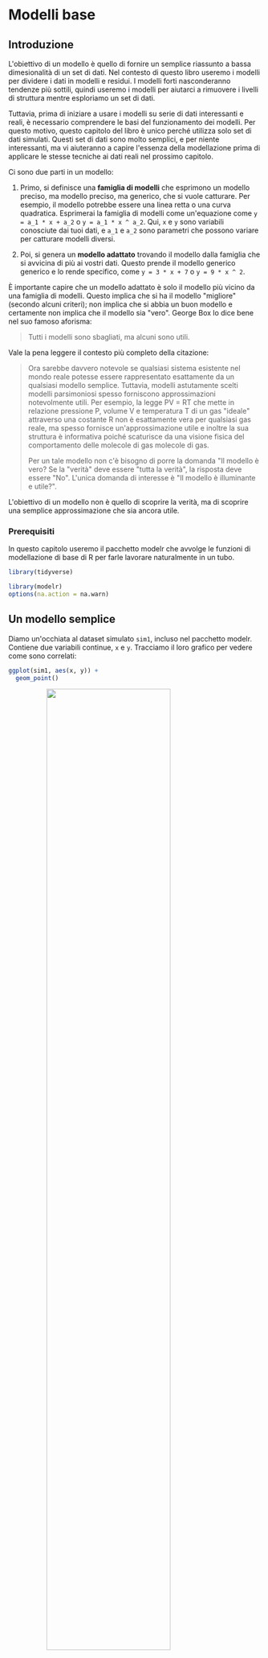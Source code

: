 # Modelli base

## Introduzione

L'obiettivo di un modello è quello di fornire un semplice riassunto a bassa dimesionalità di un set di dati. Nel contesto di questo libro useremo i modelli per dividere i dati in modelli e residui. I modelli forti nasconderanno tendenze più sottili, quindi useremo i modelli per aiutarci a rimuovere i livelli di struttura mentre esploriamo un set di dati.

Tuttavia, prima di iniziare a usare i modelli su serie di dati interessanti e reali, è necessario comprendere le basi del funzionamento dei modelli. Per questo motivo, questo capitolo del libro è unico perché utilizza solo set di dati simulati. Questi set di dati sono molto semplici, e per niente interessanti, ma vi aiuteranno a capire l'essenza della modellazione prima di applicare le stesse tecniche ai dati reali nel prossimo capitolo.

Ci sono due parti in un modello:

1.  Primo, si definisce una __famiglia di modelli__ che esprimono un modello preciso, ma 
    modello preciso, ma generico, che si vuole catturare. Per esempio, il modello 
    potrebbe essere una linea retta o una curva quadratica. Esprimerai
    la famiglia di modelli come un'equazione come `y = a_1 * x + a_2` o 
    `y = a_1 * x ^ a_2`. Qui, `x` e `y` sono variabili conosciute dai tuoi
    dati, e `a_1` e `a_2` sono parametri che possono variare per catturare 
    modelli diversi.

1.  Poi, si genera un __modello adattato__ trovando il modello dalla 
    famiglia che si avvicina di più ai vostri dati. Questo prende il modello generico 
    generico e lo rende specifico, come `y = 3 * x + 7` o `y = 9 * x ^ 2`.

È importante capire che un modello adattato è solo il modello più vicino da una famiglia di modelli. Questo implica che si ha il modello "migliore" (secondo alcuni criteri); non implica che si abbia un buon modello e certamente non implica che il modello sia "vero". George Box lo dice bene nel suo famoso aforisma:

> Tutti i modelli sono sbagliati, ma alcuni sono utili.

Vale la pena leggere il contesto più completo della citazione:

> Ora sarebbe davvero notevole se qualsiasi sistema esistente nel mondo reale 
> potesse essere rappresentato esattamente da un qualsiasi modello semplice. Tuttavia, modelli astutamente scelti 
> modelli parsimoniosi spesso forniscono approssimazioni notevolmente utili. Per 
> esempio, la legge PV = RT che mette in relazione pressione P, volume V e temperatura T di 
> un gas "ideale" attraverso una costante R non è esattamente vera per qualsiasi gas reale, ma 
> spesso fornisce un'approssimazione utile e inoltre la sua struttura è 
> informativa poiché scaturisce da una visione fisica del comportamento delle molecole di gas 
> molecole di gas.
> 
> Per un tale modello non c'è bisogno di porre la domanda "Il modello è vero? 
> Se la "verità" deve essere "tutta la verità", la risposta deve essere "No". L'unica 
> domanda di interesse è "Il modello è illuminante e utile?".

L'obiettivo di un modello non è quello di scoprire la verità, ma di scoprire una semplice approssimazione che sia ancora utile. 

### Prerequisiti

In questo capitolo useremo il pacchetto modelr che avvolge le funzioni di modellazione di base di R per farle lavorare naturalmente in un tubo.


```r
library(tidyverse)

library(modelr)
options(na.action = na.warn)
```

## Un modello semplice

Diamo un'occhiata al dataset simulato `sim1`, incluso nel pacchetto modelr. Contiene due variabili continue, `x` e `y`. Tracciamo il loro grafico per vedere come sono correlati:


```r
ggplot(sim1, aes(x, y)) + 
  geom_point()
```

<img src="model-basics_files/figure-html/unnamed-chunk-1-1.png" width="70%" style="display: block; margin: auto;" />

Si può vedere un forte modello nei dati. Usiamo un modello per catturare quel modello e renderlo esplicito. È nostro compito fornire la forma base del modello. In questo caso, la relazione sembra lineare, cioè `y = a_0 + a_1 * x`.  Cominciamo a farci un'idea di come sono i modelli di questa famiglia generandone alcuni a caso e sovrapponendoli ai dati. Per questo semplice caso, possiamo usare `geom_abline()` che prende una pendenza e un'intercetta come parametri. Più avanti impareremo tecniche più generali che funzionano con qualsiasi modello.


```r
models <- tibble(
  a1 = runif(250, -20, 40),
  a2 = runif(250, -5, 5)
)

ggplot(sim1, aes(x, y)) + 
  geom_abline(aes(intercept = a1, slope = a2), data = models, alpha = 1/4) +
  geom_point() 
```

<img src="model-basics_files/figure-html/unnamed-chunk-2-1.png" width="70%" style="display: block; margin: auto;" />

Ci sono 250 modelli su questo grafico, ma molti sono davvero pessimi! Dobbiamo trovare i buoni modelli rendendo precisa la nostra intuizione che un buon modello è "vicino" ai dati. Abbiamo bisogno di un modo per quantificare la distanza tra i dati e un modello. Poi possiamo adattare il modello trovando il valore di `a_0` e `a_1` che genera il modello con la minore distanza dai dati.

Un facile punto di partenza è trovare la distanza verticale tra ogni punto e il modello, come nel seguente diagramma. (Nota che ho spostato leggermente i valori x in modo che tu possa vedere le singole distanze).

<img src="model-basics_files/figure-html/unnamed-chunk-3-1.png" width="70%" style="display: block; margin: auto;" />

Questa distanza è semplicemente la differenza tra il valore y dato dal modello (la __predizione__) e il valore y reale nei dati (la __risposta__).

Per calcolare questa distanza, prima trasformiamo la nostra famiglia di modelli in una funzione R. Questa prende i parametri del modello e i dati come input, e dà come output i valori predetti dal modello:


```r
model1 <- function(a, data) {
  a[1] + data$x * a[2]
}
model1(c(7, 1.5), sim1)
#>  [1]  8.5  8.5  8.5 10.0 10.0 10.0 11.5 11.5 11.5 13.0 13.0 13.0 14.5 14.5 14.5
#> [16] 16.0 16.0 16.0 17.5 17.5 17.5 19.0 19.0 19.0 20.5 20.5 20.5 22.0 22.0 22.0
```

Poi, abbiamo bisogno di un modo per calcolare una distanza complessiva tra i valori previsti e quelli reali. In altre parole, il grafico sopra mostra 30 distanze: come facciamo a farle collassare in un singolo numero?

Un modo comune per farlo in statistica è usare la "deviazione media della radice quadrata". Si calcola la differenza tra il reale e il previsto, si eleva al quadrato, si fa la media e si prende la radice quadrata. Questa distanza ha un sacco di interessanti proprietà matematiche, di cui non parleremo qui. Dovrete fidarvi della mia parola!


```r
measure_distance <- function(mod, data) {
  diff <- data$y - model1(mod, data)
  sqrt(mean(diff ^ 2))
}
measure_distance(c(7, 1.5), sim1)
#> [1] 2.665212
```

Ora possiamo usare purrr per calcolare la distanza per tutti i modelli definiti sopra. Abbiamo bisogno di una funzione di aiuto perché la nostra funzione di distanza si aspetta il modello come un vettore numerico di lunghezza 2.


```r
sim1_dist <- function(a1, a2) {
  measure_distance(c(a1, a2), sim1)
}

models <- models %>% 
  mutate(dist = purrr::map2_dbl(a1, a2, sim1_dist))
models
#> # A tibble: 250 × 3
#>       a1      a2  dist
#>    <dbl>   <dbl> <dbl>
#> 1 -15.2   0.0889  30.8
#> 2  30.1  -0.827   13.2
#> 3  16.0   2.27    13.2
#> 4 -10.6   1.38    18.7
#> 5 -19.6  -1.04    41.8
#> 6   7.98  4.59    19.3
#> # … with 244 more rows
```

Poi, sovrapponiamo i 10 migliori modelli ai dati. Ho colorato i modelli per `-dist`: questo è un modo semplice per assicurarsi che i modelli migliori (cioè quelli con la distanza minore) abbiano i colori più brillanti.


```r
ggplot(sim1, aes(x, y)) + 
  geom_point(size = 2, colour = "grey30") + 
  geom_abline(
    aes(intercept = a1, slope = a2, colour = -dist), 
    data = filter(models, rank(dist) <= 10)
  )
```

<img src="model-basics_files/figure-html/unnamed-chunk-7-1.png" width="70%" style="display: block; margin: auto;" />

Possiamo anche pensare a questi modelli come a delle osservazioni, e visualizzarli con uno scatterplot di `a1` vs `a2`, sempre colorato da `-dist`. Non possiamo più vedere direttamente come il modello si confronta con i dati, ma possiamo vedere molti modelli contemporaneamente. Di nuovo, ho evidenziato i 10 modelli migliori, questa volta disegnando dei cerchi rossi sotto di essi.


```r
ggplot(models, aes(a1, a2)) +
  geom_point(data = filter(models, rank(dist) <= 10), size = 4, colour = "red") +
  geom_point(aes(colour = -dist))
```

<img src="model-basics_files/figure-html/unnamed-chunk-8-1.png" width="70%" style="display: block; margin: auto;" />

Invece di provare molti modelli casuali, potremmo essere più sistematici e generare una griglia di punti uniformemente distanziati (questa è chiamata ricerca a griglia). Ho scelto i parametri della griglia in modo approssimativo guardando dove si trovavano i migliori modelli nel grafico sopra.


```r
grid <- expand.grid(
  a1 = seq(-5, 20, length = 25),
  a2 = seq(1, 3, length = 25)
  ) %>% 
  mutate(dist = purrr::map2_dbl(a1, a2, sim1_dist))

grid %>% 
  ggplot(aes(a1, a2)) +
  geom_point(data = filter(grid, rank(dist) <= 10), size = 4, colour = "red") +
  geom_point(aes(colour = -dist)) 
```

<img src="model-basics_files/figure-html/unnamed-chunk-9-1.png" width="70%" style="display: block; margin: auto;" />

Quando si sovrappongono i migliori 10 modelli ai dati originali, tutti sembrano abbastanza buoni:


```r
ggplot(sim1, aes(x, y)) + 
  geom_point(size = 2, colour = "grey30") + 
  geom_abline(
    aes(intercept = a1, slope = a2, colour = -dist), 
    data = filter(grid, rank(dist) <= 10)
  )
```

<img src="model-basics_files/figure-html/unnamed-chunk-10-1.png" width="70%" style="display: block; margin: auto;" />

Si potrebbe immaginare di rendere iterativamente la griglia sempre più fine fino a restringere il modello migliore. Ma c'è un modo migliore per affrontare questo problema: uno strumento di minimizzazione numerica chiamato ricerca Newton-Raphson. L'intuizione di Newton-Raphson è piuttosto semplice: si sceglie un punto di partenza e si cerca il pendio più ripido. Poi si scia giù per quel pendio un po', e poi si ripete ancora e ancora, finché non si può scendere più in basso. In R, possiamo farlo con `optim()`:


```r
best <- optim(c(0, 0), measure_distance, data = sim1)
best$par
#> [1] 4.222248 2.051204

ggplot(sim1, aes(x, y)) + 
  geom_point(size = 2, colour = "grey30") + 
  geom_abline(intercept = best$par[1], slope = best$par[2])
```

<img src="model-basics_files/figure-html/unnamed-chunk-11-1.png" width="70%" style="display: block; margin: auto;" />

Non preoccupatevi troppo dei dettagli di come funziona `optim()`. È l'intuizione che è importante qui. Se avete una funzione che definisce la distanza tra un modello e un set di dati, un algoritmo che può minimizzare tale distanza modificando i parametri del modello, potete trovare il modello migliore. La cosa bella di questo approccio è che funzionerà per qualsiasi famiglia di modelli per cui è possibile scrivere un'equazione.

C'è un altro approccio che possiamo usare per questo modello, perché è un caso speciale di una famiglia più ampia: i modelli lineari. Un modello lineare ha la forma generale `y = a_1 + a_2 * x_1 + a_3 * x_2 + ... + a_n * x_(n - 1)`. Quindi questo semplice modello è equivalente a un modello lineare generale dove n è 2 e `x_1` è `x`. R ha uno strumento specificamente progettato per l'adattamento di modelli lineari chiamato `lm()`. `lm()` ha un modo speciale per specificare la famiglia di modelli: le formule. Le formule assomigliano a `y ~ x`, che `lm()` tradurrà in una funzione come `y = a_1 + a_2 * x`. Possiamo adattare il modello e guardare l'output:


```r
sim1_mod <- lm(y ~ x, data = sim1)
coef(sim1_mod)
#> (Intercept)           x 
#>    4.220822    2.051533
```

Questi sono esattamente gli stessi valori che abbiamo ottenuto con `optim()`! Dietro le quinte `lm()` non usa `optim()` ma sfrutta invece la struttura matematica dei modelli lineari. Usando alcune connessioni tra geometria, calcolo e algebra lineare, `lm()` trova effettivamente il modello più vicino in un solo passo, usando un algoritmo sofisticato. Questo approccio è più veloce e garantisce che ci sia un minimo globale.

### Esercizi

1.  Uno svantaggio del modello lineare è che è sensibile a valori insoliti perché la distanza incorpora un termine quadratico. Adattate un modello lineare ai dati simulati qui sotto e visualizzate i risultati. Esegui un paio di volte per generare diversi set di dati simulati. Cosa notate del modello?
    
    
    ```r
    sim1a <- tibble(
      x = rep(1:10, each = 3),
      y = x * 1.5 + 6 + rt(length(x), df = 2)
    )
    ```

1.  Un modo per rendere i modelli lineari più robusti è usare una misura di distanza diversa. Per esempio, invece della distanza radice-media quadrata, si potrebbe usare la distanza media-assoluta:
    
    
    ```r
    measure_distance <- function(mod, data) {
      diff <- data$y - model1(mod, data)
      mean(abs(diff))
    }
    ```
    
    Usate `optim()` per adattare questo modello ai dati simulati sopra e confrontatelo con il modello lineare.

1.  Una sfida nell'eseguire l'ottimizzazione numerica è che è garantito di trovare solo un ottimo locale. Qual è il problema dell'ottimizzazione di un modello a tre parametri come questo?
    
    
    ```r
    model1 <- function(a, data) {
      a[1] + data$x * a[2] + a[3]
    }
    ```

## Visualizzare i modelli

Per modelli semplici, come quello di cui sopra, è possibile capire quale modello cattura studiando attentamente la famiglia del modello e i coefficienti montati. E se si segue un corso di statistica sulla modellizzazione, è probabile che si passi molto tempo a fare proprio questo. Qui, tuttavia, prenderemo una strada diversa. Ci concentreremo sulla comprensione di un modello guardando le sue previsioni. Questo ha un grande vantaggio: ogni tipo di modello predittivo fa delle previsioni (altrimenti a cosa servirebbe?) quindi possiamo usare lo stesso set di tecniche per capire qualsiasi tipo di modello predittivo.

È anche utile vedere ciò che il modello non cattura, i cosiddetti residui che rimangono dopo aver sottratto le previsioni dai dati. I residui sono potenti perché ci permettono di usare i modelli per rimuovere i modelli eclatanti in modo da poter studiare le tendenze più sottili che rimangono.

### Previsioni

Per visualizzare le previsioni di un modello, iniziamo generando una griglia di valori uniformemente distanziati che copra la regione in cui si trovano i nostri dati. Il modo più semplice per farlo è usare `modelr::data_grid()`. Il suo primo argomento è un frame di dati, e per ogni argomento successivo trova le variabili uniche e poi genera tutte le combinazioni:


```r
grid <- sim1 %>% 
  data_grid(x) 
grid
#> # A tibble: 10 × 1
#>       x
#>   <int>
#> 1     1
#> 2     2
#> 3     3
#> 4     4
#> 5     5
#> 6     6
#> # … with 4 more rows
```

(Questo diventerà più interessante quando inizieremo ad aggiungere più variabili al nostro modello).

Poi aggiungiamo le predizioni. Useremo `modelr::add_predictions()` che prende un data frame e un modello. Aggiunge le predizioni dal modello ad una nuova colonna nel data frame:


```r
grid <- grid %>% 
  add_predictions(sim1_mod) 
grid
#> # A tibble: 10 × 2
#>       x  pred
#>   <int> <dbl>
#> 1     1  6.27
#> 2     2  8.32
#> 3     3 10.4 
#> 4     4 12.4 
#> 5     5 14.5 
#> 6     6 16.5 
#> # … with 4 more rows
```

(Potete anche usare questa funzione per aggiungere previsioni al vostro set di dati originale).

Poi, tracciamo le previsioni. Potreste chiedervi tutto questo lavoro extra rispetto al semplice utilizzo di `geom_abline()`. Ma il vantaggio di questo approccio è che funzionerà con _qualsiasi_ modello in R, dal più semplice al più complesso. Siete limitati solo dalle vostre capacità di visualizzazione. Per altre idee su come visualizzare tipi di modelli più complessi, potreste provare <http://vita.had.co.nz/papers/model-vis.html>.


```r
ggplot(sim1, aes(x)) +
  geom_point(aes(y = y)) +
  geom_line(aes(y = pred), data = grid, colour = "red", size = 1)
#> Warning: Using `size` aesthetic for lines was deprecated in ggplot2 3.4.0.
#> ℹ Please use `linewidth` instead.
```

<img src="model-basics_files/figure-html/unnamed-chunk-18-1.png" width="70%" style="display: block; margin: auto;" />

### Residui

Il rovescio della medaglia delle previsioni sono i __residui__. Le previsioni ti dicono il modello che il modello ha catturato, e i residui ti dicono cosa il modello ha mancato. I residui sono solo le distanze tra i valori osservati e quelli previsti che abbiamo calcolato sopra.

Aggiungiamo i residui ai dati con `add_residuals()`, che funziona come `add_predictions()`. Si noti, tuttavia, che usiamo il dataset originale, non una griglia costruita. Questo perché per calcolare i residui abbiamo bisogno dei valori reali di y.


```r
sim1 <- sim1 %>% 
  add_residuals(sim1_mod)
sim1
#> # A tibble: 30 × 3
#>       x     y  resid
#>   <int> <dbl>  <dbl>
#> 1     1  4.20 -2.07 
#> 2     1  7.51  1.24 
#> 3     1  2.13 -4.15 
#> 4     2  8.99  0.665
#> 5     2 10.2   1.92 
#> 6     2 11.3   2.97 
#> # … with 24 more rows
```

Ci sono alcuni modi diversi per capire cosa ci dicono i residui sul modello. Un modo è semplicemente disegnare un poligono di frequenza per aiutarci a capire la diffusione dei residui:


```r
ggplot(sim1, aes(resid)) + 
  geom_freqpoly(binwidth = 0.5)
```

<img src="model-basics_files/figure-html/unnamed-chunk-20-1.png" width="70%" style="display: block; margin: auto;" />

Questo vi aiuta a calibrare la qualità del modello: quanto sono lontane le previsioni dai valori osservati?  Notate che la media del residuo sarà sempre 0.

Spesso vorrete ricreare dei grafici usando i residui invece del predittore originale. Vedrete molto di questo nel prossimo capitolo.


```r
ggplot(sim1, aes(x, resid)) + 
  geom_ref_line(h = 0) +
  geom_point() 
```

<img src="model-basics_files/figure-html/unnamed-chunk-21-1.png" width="70%" style="display: block; margin: auto;" />

Questo sembra un rumore casuale, suggerendo che il nostro modello ha fatto un buon lavoro nel catturare i modelli nel set di dati.

### Esercizi

1.  Invece di usare `lm()` per adattare una linea retta, potete usare `loess()`
    per adattare una curva liscia. 2. Ripetete il processo di adattamento del modello, 
    generazione della griglia, previsioni e visualizzazione su `sim1` usando 
    `loess()` invece di `lm()`. Come si confronta il risultato con 
    `geom_smooth()`?
    
1.  `add_predictions()`è abbinato a `gather_predictions()` e 
    `spread_predictions()`. Come differiscono queste tre funzioni?
    
1.  Cosa fa `geom_ref_line()`? Da quale pacchetto proviene?
    Perché la visualizzazione di una linea di riferimento nei grafici che mostrano i residui è
    utile e importante?
    
1.  Perché potreste voler guardare un poligono di frequenza dei residui assoluti?
    2. Quali sono i pro e i contro rispetto al guardare i residui grezzi?

## Formule e famiglie di modelli

Avete già visto le formule quando usate `facet_wrap()` e `facet_grid()`. In R, le formule forniscono un modo generale per ottenere un "comportamento speciale". Piuttosto che valutare subito i valori delle variabili, li catturano in modo che possano essere interpretati dalla funzione.

La maggior parte delle funzioni di modellazione in R usa una conversione standard da formule a funzioni. Avete già visto una semplice conversione: `y ~ x` viene tradotto in `y = a_1 + a_2 * x`.  Se volete vedere cosa fa effettivamente R, potete usare la funzione `model_matrix()`. Prende un data frame e una formula e restituisce una tibla che definisce l'equazione del modello: ogni colonna nell'output è associata a un coefficiente nel modello, la funzione è sempre `y = a_1 * out1 + a_2 * out_2`. Per il caso più semplice di `y ~ x1` questo ci mostra qualcosa di interessante:


```r
df <- tribble(
  ~y, ~x1, ~x2,
  4, 2, 5,
  5, 1, 6
)
model_matrix(df, y ~ x1)
#> # A tibble: 2 × 2
#>   `(Intercept)`    x1
#>           <dbl> <dbl>
#> 1             1     2
#> 2             1     1
```

Il modo in cui R aggiunge l'intercetta al modello è semplicemente avere una colonna piena di uno.  Per impostazione predefinita, R aggiungerà sempre questa colonna. Se non volete, dovete eliminarla esplicitamente con `-1`:


```r
model_matrix(df, y ~ x1 - 1)
#> # A tibble: 2 × 1
#>      x1
#>   <dbl>
#> 1     2
#> 2     1
```

La matrice del modello cresce in modo non sorprendente quando si aggiungono più variabili al modello:


```r
model_matrix(df, y ~ x1 + x2)
#> # A tibble: 2 × 3
#>   `(Intercept)`    x1    x2
#>           <dbl> <dbl> <dbl>
#> 1             1     2     5
#> 2             1     1     6
```

Questa notazione della formula è talvolta chiamata "notazione Wilkinson-Rogers", ed è stata inizialmente descritta in _Symbolic Description of Factorial Models for Analysis of Variance_, di G. N. Wilkinson e C. E. Rogers <https://www.jstor.org/stable/2346786>. Vale la pena scavare e leggere l'articolo originale se volete capire tutti i dettagli dell'algebra di modellazione.

Le sezioni seguenti spiegano come funziona questa notazione della formula per le variabili categoriche, le interazioni e la trasformazione.

### Variabili categoriche

Generare una funzione da una formula è semplice quando il predittore è continuo, ma le cose diventano un po' più complicate quando il predittore è categorico. Immaginate di avere una formula come `y ~ sex`, dove sex potrebbe essere maschio o femmina. Non ha senso convertirla in una formula come `y = x_0 + x_1 * sex` perché `sex` non è un numero - non si può moltiplicare! Invece quello che R fa è convertirlo in `y = x_0 + x_1 * sex_male` dove `sex_male` è uno se `sex` è maschio e zero altrimenti:


```r
df <- tribble(
  ~ sex, ~ response,
  "male", 1,
  "female", 2,
  "male", 1
)
model_matrix(df, response ~ sex)
#> # A tibble: 3 × 2
#>   `(Intercept)` sexmale
#>           <dbl>   <dbl>
#> 1             1       1
#> 2             1       0
#> 3             1       1
```

Potresti chiederti perché R non crea anche una colonna `sexfemale`. Il problema è che creerebbe una colonna che è perfettamente prevedibile in base alle altre colonne (cioè `sexfemale = 1 - sexmale`). Sfortunatamente i dettagli esatti del perché questo è un problema vanno oltre lo scopo di questo libro, ma fondamentalmente crea una famiglia di modelli che è troppo flessibile, e avrà infiniti modelli che sono ugualmente vicini ai dati.

Fortunatamente, però, se ci si concentra sulla visualizzazione delle previsioni non è necessario preoccuparsi della parametrizzazione esatta. Guardiamo alcuni dati e modelli per renderlo concreto. Ecco il dataset `sim2` di modelr:


```r
ggplot(sim2) + 
  geom_point(aes(x, y))
```

<img src="model-basics_files/figure-html/unnamed-chunk-26-1.png" width="70%" style="display: block; margin: auto;" />

Possiamo adattarvi un modello e generare delle previsioni:


```r
mod2 <- lm(y ~ x, data = sim2)

grid <- sim2 %>% 
  data_grid(x) %>% 
  add_predictions(mod2)
grid
#> # A tibble: 4 × 2
#>   x      pred
#>   <chr> <dbl>
#> 1 a      1.15
#> 2 b      8.12
#> 3 c      6.13
#> 4 d      1.91
```

In effetti, un modello con un `x` categorico predirà il valore medio per ogni categoria. (Perché? Perché la media minimizza la distanza radice-media-quadrata.) Questo è facile da vedere se sovrapponiamo le previsioni ai dati originali:


```r
ggplot(sim2, aes(x)) + 
  geom_point(aes(y = y)) +
  geom_point(data = grid, aes(y = pred), colour = "red", size = 4)
```

<img src="model-basics_files/figure-html/unnamed-chunk-28-1.png" width="70%" style="display: block; margin: auto;" />

Non puoi fare previsioni su livelli che non hai osservato. A volte lo si fa per caso, quindi è bene riconoscere questo messaggio di errore:


```r
tibble(x = "e") %>% 
  add_predictions(mod2)
#> Error in model.frame.default(Terms, newdata, na.action = na.action, xlev = object$xlevels): factor x has new level e
```

### Interazioni (continue e categoriche)

Cosa succede quando combini una variabile continua e una categorica?  `sim3` contiene un predittore categorico e un predittore continuo. Possiamo visualizzarlo con un semplice grafico:


```r
ggplot(sim3, aes(x1, y)) + 
  geom_point(aes(colour = x2))
```

<img src="model-basics_files/figure-html/unnamed-chunk-30-1.png" width="70%" style="display: block; margin: auto;" />

Ci sono due possibili modelli da adattare a questi dati:


```r
mod1 <- lm(y ~ x1 + x2, data = sim3)
mod2 <- lm(y ~ x1 * x2, data = sim3)
```

Quando si aggiungono variabili con `+`, il modello stima ogni effetto indipendente da tutti gli altri. È possibile adattare la cosiddetta interazione usando `*`. Per esempio, `y ~ x1 * x2` si traduce in `y = a_0 + a_1 * x1 + a_2 * x2 + a_12 * x1 * x2`. Nota che ogni volta che usi `*`, sia l'interazione che le singole componenti sono incluse nel modello.

Per visualizzare questi modelli abbiamo bisogno di due nuovi trucchi:

1.  Abbiamo due predittori, quindi dobbiamo dare a `data_grid()` entrambe le variabili. 
    Trova tutti i valori unici di `x1` e `x2` e poi genera tutte le
    combinazioni. 
   
1.  Per generare previsioni da entrambi i modelli simultaneamente, possiamo usare 
    `gather_predictions()` che aggiunge ogni previsione come una riga. Il
    complemento di `gather_predictions()` è `spread_predictions()` che aggiunge 
    ogni previsione in una nuova colonna.
    
Insieme questo ci dà:


```r
grid <- sim3 %>% 
  data_grid(x1, x2) %>% 
  gather_predictions(mod1, mod2)
grid
#> # A tibble: 80 × 4
#>   model    x1 x2     pred
#>   <chr> <int> <fct> <dbl>
#> 1 mod1      1 a      1.67
#> 2 mod1      1 b      4.56
#> 3 mod1      1 c      6.48
#> 4 mod1      1 d      4.03
#> 5 mod1      2 a      1.48
#> 6 mod1      2 b      4.37
#> # … with 74 more rows
```

Possiamo visualizzare i risultati di entrambi i modelli su un unico grafico usando il facetting:


```r
ggplot(sim3, aes(x1, y, colour = x2)) + 
  geom_point() + 
  geom_line(data = grid, aes(y = pred)) + 
  facet_wrap(~ model)
```

<img src="model-basics_files/figure-html/unnamed-chunk-33-1.png" width="70%" style="display: block; margin: auto;" />

Nota che il modello che usa `+` ha la stessa pendenza per ogni linea, ma intercette diverse. Il modello che usa `*` ha una pendenza e un'intercetta diverse per ogni linea.

Quale modello è migliore per questi dati? Possiamo dare un'occhiata ai residui. Qui ho sfaccettato sia il modello che `x2` perché rende più facile vedere il modello all'interno di ogni gruppo.


```r
sim3 <- sim3 %>% 
  gather_residuals(mod1, mod2)

ggplot(sim3, aes(x1, resid, colour = x2)) + 
  geom_point() + 
  facet_grid(model ~ x2)
```

<img src="model-basics_files/figure-html/unnamed-chunk-34-1.png" width="70%" style="display: block; margin: auto;" />

C'è un modello poco evidente nei residui per il `mod2`. I residui per il `mod1` mostrano che il modello ha chiaramente mancato qualche modello in `b`, e meno, ma ancora presente è il modello in `c`, e `d`. Ci si potrebbe chiedere se c'è un modo preciso per dire quale di `mod1` o `mod2` sia migliore. C'è, ma richiede un sacco di background matematico, e a noi non interessa molto. Qui, ci interessa una valutazione qualitativa del fatto che il modello abbia catturato o meno il modello che ci interessa.

### Interazioni (due continue)

Diamo un'occhiata al modello equivalente per due variabili continue. Inizialmente le cose procedono in modo quasi identico all'esempio precedente:


```r
mod1 <- lm(y ~ x1 + x2, data = sim4)
mod2 <- lm(y ~ x1 * x2, data = sim4)

grid <- sim4 %>% 
  data_grid(
    x1 = seq_range(x1, 5), 
    x2 = seq_range(x2, 5) 
  ) %>% 
  gather_predictions(mod1, mod2)
grid
#> # A tibble: 50 × 4
#>   model    x1    x2   pred
#>   <chr> <dbl> <dbl>  <dbl>
#> 1 mod1   -1    -1    0.996
#> 2 mod1   -1    -0.5 -0.395
#> 3 mod1   -1     0   -1.79 
#> 4 mod1   -1     0.5 -3.18 
#> 5 mod1   -1     1   -4.57 
#> 6 mod1   -0.5  -1    1.91 
#> # … with 44 more rows
```

Notate il mio uso di `seq_range()` dentro `data_grid()`. Invece di usare ogni valore unico di `x`, userò una griglia regolarmente distanziata di cinque valori tra i numeri minimo e massimo. Probabilmente non è super importante in questo caso, ma è una tecnica utile in generale. Ci sono altri due utili argomenti a `seq_range()`:

* `pretty = TRUE` genererà una sequenza "carina", cioè qualcosa che sembra
    piacevole all'occhio umano. Questo è utile se volete produrre tabelle di 
    output:
    
    
    ```r
    seq_range(c(0.0123, 0.923423), n = 5)
    #> [1] 0.0123000 0.2400808 0.4678615 0.6956423 0.9234230
    seq_range(c(0.0123, 0.923423), n = 5, pretty = TRUE)
    #> [1] 0.0 0.2 0.4 0.6 0.8 1.0
    ```
    
* `trim = 0.1` taglierà via il 10% dei valori della coda. Questo è utile se le 
    variabili hanno una distribuzione a coda lunga e ci si vuole concentrare sulla generazione di
    valori vicino al centro:
    
    
    ```r
    x1 <- rcauchy(100)
    seq_range(x1, n = 5)
    #> [1] -115.86934  -83.52130  -51.17325  -18.82520   13.52284
    seq_range(x1, n = 5, trim = 0.10)
    #> [1] -13.841101  -8.709812  -3.578522   1.552767   6.684057
    seq_range(x1, n = 5, trim = 0.25)
    #> [1] -2.17345439 -1.05938856  0.05467728  1.16874312  2.28280896
    seq_range(x1, n = 5, trim = 0.50)
    #> [1] -0.7249565 -0.2677888  0.1893788  0.6465465  1.1037141
    ```
    
* `expand = 0.1` è in un certo senso l'opposto di `trim()`, espande l'intervallo del 10%.
    
    
    ```r
    x2 <- c(0, 1)
    seq_range(x2, n = 5)
    #> [1] 0.00 0.25 0.50 0.75 1.00
    seq_range(x2, n = 5, expand = 0.10)
    #> [1] -0.050  0.225  0.500  0.775  1.050
    seq_range(x2, n = 5, expand = 0.25)
    #> [1] -0.1250  0.1875  0.5000  0.8125  1.1250
    seq_range(x2, n = 5, expand = 0.50)
    #> [1] -0.250  0.125  0.500  0.875  1.250
    ```

Ora proviamo a visualizzare questo modello. Abbiamo due predittori continui, quindi potete immaginare il modello come una superficie 3d. Potremmo visualizzarlo usando `geom_tile()`:


```r
ggplot(grid, aes(x1, x2)) + 
  geom_tile(aes(fill = pred)) + 
  facet_wrap(~ model)
```

<img src="model-basics_files/figure-html/unnamed-chunk-39-1.png" width="70%" style="display: block; margin: auto;" />

Questo non suggerisce che i modelli siano molto diversi! Ma questa è in parte un'illusione: i nostri occhi e il nostro cervello non sono molto bravi a confrontare accuratamente le sfumature di colore. Invece di guardare la superficie dall'alto, potremmo guardarla da entrambi i lati, mostrando più facce:

```r
ggplot(grid, aes(x1, pred, colour = x2, group = x2)) + 
  geom_line() +
  facet_wrap(~ model)
ggplot(grid, aes(x2, pred, colour = x1, group = x1)) + 
  geom_line() +
  facet_wrap(~ model)
```

<img src="model-basics_files/figure-html/unnamed-chunk-40-1.png" width="70%" style="display: block; margin: auto;" /><img src="model-basics_files/figure-html/unnamed-chunk-40-2.png" width="70%" style="display: block; margin: auto;" />

Questo vi mostra che l'interazione tra due variabili continue funziona fondamentalmente allo stesso modo di una variabile categorica e continua. Un'interazione dice che non c'è un offset fisso: devi considerare entrambi i valori di `x1` e `x2` simultaneamente per prevedere `y`.

Puoi vedere che anche con solo due variabili continue, è difficile ottenere una buona visualizzazione. Ma questo è ragionevole: non ci si dovrebbe aspettare che sia facile capire come tre o più variabili interagiscono simultaneamente! Ma di nuovo, ci salviamo un po' perché stiamo usando i modelli per l'esplorazione, e potete costruire gradualmente il vostro modello nel tempo. Il modello non deve essere perfetto, deve solo aiutarvi a rivelare un po' di più sui vostri dati.

Ho passato un po' di tempo a guardare i residui per vedere se potevo capire se il `mod2` ha fatto meglio del `mod1`. Penso che lo faccia, ma è piuttosto sottile. Avrai la possibilità di lavorarci negli esercizi.

### Trasformazioni

Puoi anche eseguire trasformazioni all'interno della formula del modello. Per esempio, `log(y) ~ sqrt(x1) + x2` si trasforma in `log(y) = a_1 + a_2 * sqrt(x1) + a_3 * x2`. Se la vostra trasformazione coinvolge `+`, `*`, `^`, o `-`, dovrete avvolgerla in `I()` in modo che R non la tratti come parte della specifica del modello. Per esempio, `y ~ x + I(x ^ 2)` viene tradotto in `y = a_1 + a_2 * x + a_3 * x^2`. Se dimenticate il `I()` e specificate `y ~ x ^ 2 + x`, R calcolerà `y ~ x * x + x`. `x * x` significa l'interazione di `x` con se stesso, che è la stessa di `x`. R elimina automaticamente le variabili ridondanti così `x + x` diventa `x`, il che significa che `y ~ x ^ 2 + x` specifica la funzione `y = a_1 + a_2 * x`. Probabilmente non è quello che intendevi!

Di nuovo, se sei confuso su ciò che il tuo modello sta facendo, puoi sempre usare `model_matrix()` per vedere esattamente quale equazione `lm()` si adatta:


```r
df <- tribble(
  ~y, ~x,
   1,  1,
   2,  2, 
   3,  3
)
model_matrix(df, y ~ x^2 + x)
#> # A tibble: 3 × 2
#>   `(Intercept)`     x
#>           <dbl> <dbl>
#> 1             1     1
#> 2             1     2
#> 3             1     3
model_matrix(df, y ~ I(x^2) + x)
#> # A tibble: 3 × 3
#>   `(Intercept)` `I(x^2)`     x
#>           <dbl>    <dbl> <dbl>
#> 1             1        1     1
#> 2             1        4     2
#> 3             1        9     3
```

Le trasformazioni sono utili perché puoi usarle per approssimare funzioni non lineari. Se hai seguito un corso di calcolo, potresti aver sentito parlare del teorema di Taylor che dice che puoi approssimare qualsiasi funzione liscia con una somma infinita di polinomi. Ciò significa che puoi usare una funzione polinomiale per avvicinarti arbitrariamente a una funzione liscia adattando un'equazione come `y = a_1 + a_2 * x + a_3 * x^2 + a_4 * x ^ 3`. Scrivere questa sequenza a mano è noioso, così R fornisce una funzione di aiuto: `poly()`:


```r
model_matrix(df, y ~ poly(x, 2))
#> # A tibble: 3 × 3
#>   `(Intercept)` `poly(x, 2)1` `poly(x, 2)2`
#>           <dbl>         <dbl>         <dbl>
#> 1             1     -7.07e- 1         0.408
#> 2             1     -9.07e-17        -0.816
#> 3             1      7.07e- 1         0.408
```

Tuttavia c'è un grosso problema nell'uso di `poly()`: al di fuori dell'intervallo dei dati, i polinomi sparano rapidamente all'infinito positivo o negativo. Un'alternativa più sicura è usare la spline naturale, `splines::ns()`.


```r
library(splines)
model_matrix(df, y ~ ns(x, 2))
#> # A tibble: 3 × 3
#>   `(Intercept)` `ns(x, 2)1` `ns(x, 2)2`
#>           <dbl>       <dbl>       <dbl>
#> 1             1       0           0    
#> 2             1       0.566      -0.211
#> 3             1       0.344       0.771
```

Vediamo come appare quando cerchiamo di approssimare una funzione non lineare:


```r
sim5 <- tibble(
  x = seq(0, 3.5 * pi, length = 50),
  y = 4 * sin(x) + rnorm(length(x))
)

ggplot(sim5, aes(x, y)) +
  geom_point()
```

<img src="model-basics_files/figure-html/unnamed-chunk-44-1.png" width="70%" style="display: block; margin: auto;" />

Ho intenzione di adattare cinque modelli a questi dati.


```r
mod1 <- lm(y ~ ns(x, 1), data = sim5)
mod2 <- lm(y ~ ns(x, 2), data = sim5)
mod3 <- lm(y ~ ns(x, 3), data = sim5)
mod4 <- lm(y ~ ns(x, 4), data = sim5)
mod5 <- lm(y ~ ns(x, 5), data = sim5)

grid <- sim5 %>% 
  data_grid(x = seq_range(x, n = 50, expand = 0.1)) %>% 
  gather_predictions(mod1, mod2, mod3, mod4, mod5, .pred = "y")

ggplot(sim5, aes(x, y)) + 
  geom_point() +
  geom_line(data = grid, colour = "red") +
  facet_wrap(~ model)
```

<img src="model-basics_files/figure-html/unnamed-chunk-45-1.png" width="70%" style="display: block; margin: auto;" />

Notate che l'estrapolazione al di fuori dell'intervallo dei dati è chiaramente cattiva. Questo è il lato negativo di approssimare una funzione con un polinomio. Ma questo è un problema molto reale con ogni modello: il modello non può mai dirvi se il comportamento è vero quando iniziate ad estrapolare al di fuori dell'intervallo dei dati che avete visto. Dovete affidarvi alla teoria e alla scienza.

### Esercizi

1.  Cosa succede se ripetete l'analisi di `sim2` usando un modello senza
    un'intercetta. Cosa succede all'equazione del modello? Cosa succede alle
    previsioni?
    
1.  Usate `model_matrix()` per esplorare le equazioni generate per i modelli
    che ho adattato a `sim3` e `sim4`. Perché `*` è una buona abbreviazione di interazione?

1.  Usando i principi di base, convertite le formule dei seguenti due
    modelli in funzioni. (Suggerimento: iniziate a convertire la variabile categorica
    in variabili 0-1).
    
    
    ```r
    mod1 <- lm(y ~ x1 + x2, data = sim3)
    mod2 <- lm(y ~ x1 * x2, data = sim3)
    ```

1.   Per `sim4`, quale tra `mod1` e `mod2` è meglio? Penso che `mod2` faccia un 
     un lavoro leggermente migliore nella rimozione dei pattern, ma è piuttosto sottile. Puoi 
     un grafico a sostegno della mia affermazione? 

## Valori mancanti

I valori mancanti ovviamente non possono trasmettere alcuna informazione sulla relazione tra le variabili, quindi le funzioni di modellazione eliminano tutte le righe che contengono valori mancanti. Il comportamento predefinito di R è di eliminarli silenziosamente, ma `options(na.action = na.warn)` (eseguito nei prerequisiti), fa in modo che tu riceva un avviso.


```r
df <- tribble(
  ~x, ~y,
  1, 2.2,
  2, NA,
  3, 3.5,
  4, 8.3,
  NA, 10
)

mod <- lm(y ~ x, data = df)
#> Warning: Dropping 2 rows with missing values
```

Per sopprimere l'avvertimento, impostare `na.action = na.exclude`:


```r
mod <- lm(y ~ x, data = df, na.action = na.exclude)
```

Puoi sempre vedere esattamente quante osservazioni sono state usate con `nobs()`:


```r
nobs(mod)
#> [1] 3
```

## Altre famiglie di modelli

Questo capitolo si è concentrato esclusivamente sulla classe dei modelli lineari, che assumono una relazione della forma `y = a_1 * x1 + a_2 * x2 + ... + a_n * xn`. I modelli lineari assumono inoltre che i residui abbiano una distribuzione normale, di cui non abbiamo parlato. Esiste un vasto insieme di classi di modelli che estendono il modello lineare in vari modi interessanti. Alcuni di essi sono:

* __Modelli lineari generalizzati__, ad esempio `stats::glm()`. I modelli lineari assumono che
  la risposta sia continua e l'errore abbia una distribuzione normale. 
  I modelli lineari generalizzati estendono i modelli lineari per includere risposte non continue
  risposte non continue (per esempio dati binari o conteggi). Funzionano definendo una distanza
  basata sull'idea statistica di verosimiglianza.
  
* __Modelli additivi generalizzati__, ad esempio `mgcv::gam()`, estendono i modelli lineari generalizzati
  modelli lineari generalizzati per incorporare funzioni lisce arbitrarie. Ciò significa che è possibile
  scrivere una formula come `y ~ s(x)` che diventa un'equazione come 
  y = f(x)` e lasciare che `gam()` stimi quale sia questa funzione (soggetta ad alcuni
  vincoli di scorrevolezza per rendere il problema trattabile).
  
* __Modelli lineari penalizzati__, per esempio `glmnet::glmnet()`, aggiungono un termine di penalità alla
  la distanza che penalizza i modelli complessi (definiti dalla distanza 
  tra il vettore dei parametri e l'origine). Questo tende a rendere
  modelli che generalizzano meglio a nuovi insiemi di dati della stessa popolazione.

* __Modelli lineari robusti__, ad esempio `MASS::rlm()`, modificano la distanza per ponderare 
  punti che sono molto lontani. Questo li rende meno sensibili alla presenza
  di outlier, al costo di non essere altrettanto buoni quando non ci sono 
  valori anomali.
  
* __Alberi decisionali__, per esempio `rpart::rpart()`, attaccano il problema in un modo completamente diverso
  modo completamente diverso dai modelli lineari. Si adattano ad un modello costante frammentario, dividendo i
  dati in pezzi progressivamente sempre più piccoli. Gli alberi non sono terribilmente
  efficaci da soli, ma sono molto potenti se usati in aggregato
  da modelli come __random forests__ (ad esempio `randomForest::randomForest()`) o 
  __gradient boosting machines__ (ad esempio `xgboost::xgboost`).

Questi modelli funzionano tutti in modo simile dal punto di vista della programmazione. Una volta che avete padroneggiato i modelli lineari, dovreste trovare facile padroneggiare la meccanica di queste altre classi di modelli. Essere un abile modellatore è un misto di alcuni buoni principi generali e di avere una grande cassetta degli attrezzi di tecniche. Ora che avete imparato alcuni strumenti generali e una classe utile di modelli, potete andare avanti e imparare altre classi da altre fonti.
